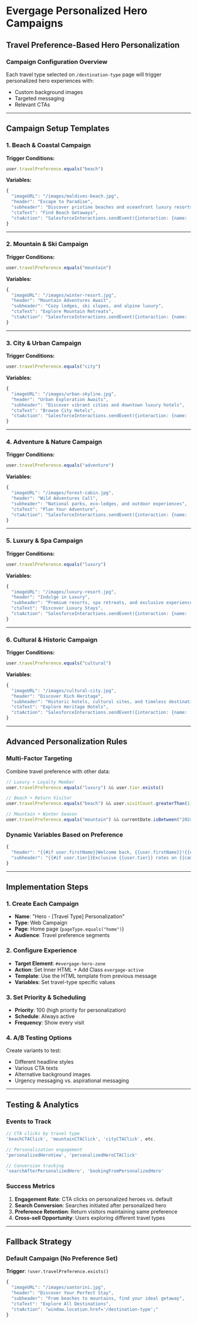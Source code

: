 # Evergage Personalized Hero Campaigns

## Travel Preference-Based Hero Personalization

### Campaign Configuration Overview

Each travel type selected on `/destination-type` page will trigger personalized hero experiences with:
- Custom background images
- Targeted messaging
- Relevant CTAs

---

## Campaign Setup Templates

### 1. Beach & Coastal Campaign

**Trigger Conditions:**
```javascript
user.travelPreference.equals("beach")
```

**Variables:**
```javascript
{
  "imageURL": "/images/maldives-beach.jpg",
  "header": "Escape to Paradise",
  "subheader": "Discover pristine beaches and oceanfront luxury resorts",
  "ctaText": "Find Beach Getaways",
  "ctaAction": "SalesforceInteractions.sendEvent({interaction: {name: 'beachCTAClick', source: 'personalizedHero'}});"
}
```

---

### 2. Mountain & Ski Campaign

**Trigger Conditions:**
```javascript
user.travelPreference.equals("mountain")
```

**Variables:**
```javascript
{
  "imageURL": "/images/winter-resort.jpg", 
  "header": "Mountain Adventures Await",
  "subheader": "Cozy lodges, ski slopes, and alpine luxury",
  "ctaText": "Explore Mountain Retreats",
  "ctaAction": "SalesforceInteractions.sendEvent({interaction: {name: 'mountainCTAClick', source: 'personalizedHero'}});"
}
```

---

### 3. City & Urban Campaign

**Trigger Conditions:**
```javascript
user.travelPreference.equals("city")
```

**Variables:**
```javascript
{
  "imageURL": "/images/urban-skyline.jpg",
  "header": "Urban Exploration Awaits", 
  "subheader": "Discover vibrant cities and downtown luxury hotels",
  "ctaText": "Browse City Hotels",
  "ctaAction": "SalesforceInteractions.sendEvent({interaction: {name: 'cityCTAClick', source: 'personalizedHero'}});"
}
```

---

### 4. Adventure & Nature Campaign

**Trigger Conditions:**
```javascript
user.travelPreference.equals("adventure")
```

**Variables:**
```javascript
{
  "imageURL": "/images/forest-cabin.jpg",
  "header": "Wild Adventures Call",
  "subheader": "National parks, eco-lodges, and outdoor experiences",
  "ctaText": "Plan Your Adventure", 
  "ctaAction": "SalesforceInteractions.sendEvent({interaction: {name: 'adventureCTAClick', source: 'personalizedHero'}});"
}
```

---

### 5. Luxury & Spa Campaign

**Trigger Conditions:**
```javascript
user.travelPreference.equals("luxury")
```

**Variables:**
```javascript
{
  "imageURL": "/images/luxury-resort.jpg",
  "header": "Indulge in Luxury",
  "subheader": "Premium resorts, spa retreats, and exclusive experiences", 
  "ctaText": "Discover Luxury Stays",
  "ctaAction": "SalesforceInteractions.sendEvent({interaction: {name: 'luxuryCTAClick', source: 'personalizedHero'}});"
}
```

---

### 6. Cultural & Historic Campaign

**Trigger Conditions:**
```javascript
user.travelPreference.equals("cultural")
```

**Variables:**
```javascript
{
  "imageURL": "/images/cultural-city.jpg",
  "header": "Discover Rich Heritage",
  "subheader": "Historic hotels, cultural sites, and timeless destinations",
  "ctaText": "Explore Heritage Hotels",
  "ctaAction": "SalesforceInteractions.sendEvent({interaction: {name: 'culturalCTAClick', source: 'personalizedHero'}});"
}
```

---

## Advanced Personalization Rules

### Multi-Factor Targeting
Combine travel preference with other data:

```javascript
// Luxury + Loyalty Member
user.travelPreference.equals("luxury") && user.tier.exists()

// Beach + Return Visitor  
user.travelPreference.equals("beach") && user.visitCount.greaterThan(1)

// Mountain + Winter Season
user.travelPreference.equals("mountain") && currentDate.isBetween("2024-12-01", "2025-03-31")
```

### Dynamic Variables Based on Preference

```javascript
{
  "header": "{{#if user.firstName}}Welcome back, {{user.firstName}}!{{else}}{{campaign.defaultHeader}}{{/if}}",
  "subheader": "{{#if user.tier}}Exclusive {{user.tier}} rates on {{campaign.destinationType}} stays{{else}}{{campaign.defaultSubheader}}{{/if}}"
}
```

---

## Implementation Steps

### 1. Create Each Campaign
- **Name**: "Hero - [Travel Type] Personalization"
- **Type**: Web Campaign  
- **Page**: Home page (`pageType.equals("home")`)
- **Audience**: Travel preference segments

### 2. Configure Experience
- **Target Element**: `#evergage-hero-zone`
- **Action**: Set Inner HTML + Add Class `evergage-active`
- **Template**: Use the HTML template from previous message
- **Variables**: Set travel-type specific values

### 3. Set Priority & Scheduling
- **Priority**: 100 (high priority for personalization)
- **Schedule**: Always active
- **Frequency**: Show every visit

### 4. A/B Testing Options
Create variants to test:
- Different headline styles
- Various CTA texts
- Alternative background images
- Urgency messaging vs. aspirational messaging

---

## Testing & Analytics

### Events to Track
```javascript
// CTA clicks by travel type
'beachCTAClick', 'mountainCTAClick', 'cityCTAClick', etc.

// Personalization engagement
'personalizedHeroView', 'personalizedHeroCTAClick'

// Conversion tracking
'searchAfterPersonalizedHero', 'bookingFromPersonalizedHero'
```

### Success Metrics
1. **Engagement Rate**: CTA clicks on personalized heroes vs. default
2. **Search Conversion**: Searches initiated after personalized hero
3. **Preference Retention**: Return visitors maintaining same preference
4. **Cross-sell Opportunity**: Users exploring different travel types

---

## Fallback Strategy

### Default Campaign (No Preference Set)
**Trigger**: `!user.travelPreference.exists()`

```javascript
{
  "imageURL": "/images/santorini.jpg",
  "header": "Discover Your Perfect Stay",
  "subheader": "From beaches to mountains, find your ideal getaway",
  "ctaText": "Explore All Destinations",
  "ctaAction": "window.location.href='/destination-type';"
}
```